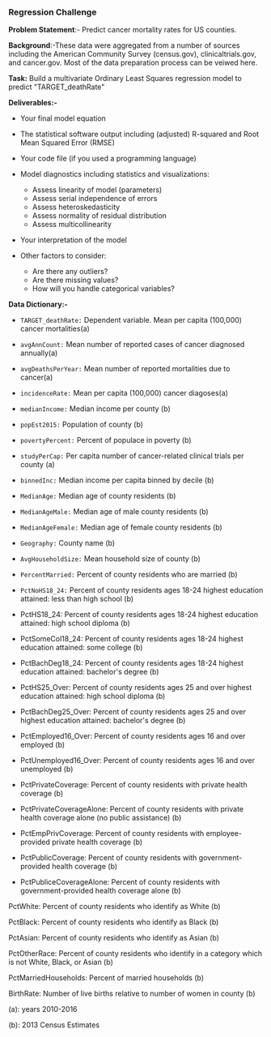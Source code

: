  ### Regression Challenge

**Problem Statement**:- Predict cancer mortality rates for US counties.

**Background**:-These data were aggregated from a number of sources including the American Community Survey (census.gov), clinicaltrials.gov, and cancer.gov. Most of the data preparation process can be veiwed here.

**Task:** Build a multivariate Ordinary Least Squares regression model to predict "TARGET_deathRate"

**Deliverables:-**

- Your final model equation

- The statistical software output including (adjusted) R-squared and Root Mean Squared Error (RMSE)

- Your code file (if you used a programming language)

- Model diagnostics including statistics and visualizations:
  - Assess linearity of model (parameters)
  - Assess serial independence of errors
  - Assess heteroskedasticity
  - Assess normality of residual distribution
  - Assess multicollinearity
- Your interpretation of the model

- Other factors to consider:
  - Are there any outliers?
  - Are there missing values?
  - How will you handle categorical variables?

**Data Dictionary:-**

- `TARGET_deathRate:` Dependent variable. Mean per capita (100,000) cancer mortalities(a)

- `avgAnnCount:` Mean number of reported cases of cancer diagnosed annually(a)

- `avgDeathsPerYear:` Mean number of reported mortalities due to cancer(a)

- `incidenceRate:` Mean per capita (100,000) cancer diagoses(a)

- `medianIncome:` Median income per county (b)

- `popEst2015:` Population of county (b)

- `povertyPercent:` Percent of populace in poverty (b)

- `studyPerCap:` Per capita number of cancer-related clinical trials per county (a)

- `binnedInc:` Median income per capita binned by decile (b)

- `MedianAge:` Median age of county residents (b)

- `MedianAgeMale:` Median age of male county residents (b)

- `MedianAgeFemale:` Median age of female county residents (b)

- `Geography:` County name (b)

- `AvgHouseholdSize:` Mean household size of county (b)

- `PercentMarried:` Percent of county residents who are married (b)

- `PctNoHS18_24:` Percent of county residents ages 18-24 highest education attained: less than high school (b)

- PctHS18_24: Percent of county residents ages 18-24 highest education attained: high school diploma (b)

- PctSomeCol18_24: Percent of county residents ages 18-24 highest education attained: some college (b)

- PctBachDeg18_24: Percent of county residents ages 18-24 highest education attained: bachelor's degree (b)

- PctHS25_Over: Percent of county residents ages 25 and over highest education attained: high school diploma (b)

- PctBachDeg25_Over: Percent of county residents ages 25 and over highest education attained: bachelor's degree (b)

- PctEmployed16_Over: Percent of county residents ages 16 and over employed (b)

- PctUnemployed16_Over: Percent of county residents ages 16 and over unemployed (b)

- PctPrivateCoverage: Percent of county residents with private health coverage (b)

- PctPrivateCoverageAlone: Percent of county residents with private health coverage alone (no public assistance) (b)

- PctEmpPrivCoverage: Percent of county residents with employee-provided private health coverage (b)

- PctPublicCoverage: Percent of county residents with government-provided health coverage (b)

- PctPubliceCoverageAlone: Percent of county residents with government-provided health coverage alone (b)

PctWhite: Percent of county residents who identify as White (b)

PctBlack: Percent of county residents who identify as Black (b)

PctAsian: Percent of county residents who identify as Asian (b)

PctOtherRace: Percent of county residents who identify in a category which is not White, Black, or Asian (b)

PctMarriedHouseholds: Percent of married households (b)

BirthRate: Number of live births relative to number of women in county (b)

(a): years 2010-2016

(b): 2013 Census Estimates
